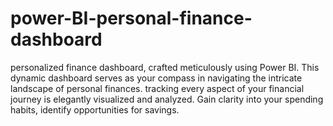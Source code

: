 # power-BI-personal-finance-dashboard
 personalized finance dashboard, crafted meticulously using Power BI. This dynamic dashboard serves as your compass in navigating the intricate landscape of personal finances. tracking every aspect of your financial journey is elegantly visualized and analyzed. Gain clarity into your spending habits, identify opportunities for savings.
